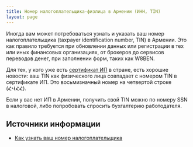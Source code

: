 ```yaml
---
title: Номер налогоплательщика-физлица в Армении (ИНН, TIN)
layout: page
---
```


Иногда вам может потребоваться узнать и указать ваш номер налогоплательщика (taxpayer identification number, TIN) в
Армении. Это как правило требуется при обновлении данных или регистрации в тех или иных финансовых организациях, от
брокеров до сервисов переводов денег, при заполнении форм, таких как W8BEN.

Для тех, у кого уже есть [сертификат ИП](../business/ip.md) в стране, есть хорошие новости: ваш TIN как физического лица
совпадает с номером TIN в сертификате ИП. Это восьмизначный номер на четвертой строке (ՀՎՀՀ).

Если у вас нет ИП в Армении, получить свой TIN можно по номеру SSN в налоговой, либо попробовать спросить бухгалтерию работодателя.

## Источники информации

- [Как узнать ваш номер налогоплательщика](https://www.notion.so/99aea3837744412c8146664ff46687ae)
